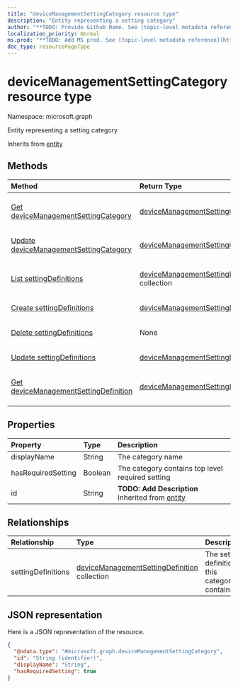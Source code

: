 ```yaml
---
title: "deviceManagementSettingCategory resource type"
description: "Entity representing a setting category"
author: "**TODO: Provide Github Name. See [topic-level metadata reference](https://msgo.azurewebsites.net/add/document/guidelines/metadata.html#topic-level-metadata)**"
localization_priority: Normal
ms.prod: "**TODO: Add MS prod. See [topic-level metadata reference](https://msgo.azurewebsites.net/add/document/guidelines/metadata.html#topic-level-metadata)**"
doc_type: resourcePageType
---
```


# deviceManagementSettingCategory resource type


Namespace: microsoft.graph

Entity representing a setting category


Inherits from [entity](../resources/entity.md)

## Methods
|Method|Return Type|Description|
|:---|:---|:---|
|[Get deviceManagementSettingCategory](../api/devicemanagementsettingcategory-get.md)|[deviceManagementSettingCategory](../resources/devicemanagementsettingcategory.md)|Read the properties and relationships of a [deviceManagementSettingCategory](../resources/devicemanagementsettingcategory.md) object.|
|[Update deviceManagementSettingCategory](../api/devicemanagementsettingcategory-update.md)|[deviceManagementSettingCategory](../resources/devicemanagementsettingcategory.md)|Update the properties of a [deviceManagementSettingCategory](../resources/devicemanagementsettingcategory.md) object.|
|[List settingDefinitions](../api/devicemanagementsettingcategory-list-settingdefinitions.md)|[deviceManagementSettingDefinition](../resources/devicemanagementsettingdefinition.md) collection|Get the deviceManagementSettingDefinitions from the settingDefinitions navigation property.|
|[Create settingDefinitions](../api/devicemanagementsettingcategory-post-settingdefinitions.md)|[deviceManagementSettingDefinition](../resources/devicemanagementsettingdefinition.md)|Create a new settingDefinitions object.|
|[Delete settingDefinitions](../api/devicemanagementsettingcategory-delete-settingdefinitions.md)|None|Delete a [deviceManagementSettingDefinition](../resources/devicemanagementsettingdefinition.md) object.|
|[Update settingDefinitions](../api/devicemanagementsettingcategory-update-settingdefinitions.md)|[deviceManagementSettingDefinition](../resources/devicemanagementsettingdefinition.md)|Update the properties of a settingDefinitions object.|
|[Get deviceManagementSettingDefinition](../api/devicemanagementsettingdefinition-get.md)|[deviceManagementSettingDefinition](../resources/devicemanagementsettingdefinition.md)|Read the properties and relationships of a [deviceManagementSettingDefinition](../resources/devicemanagementsettingdefinition.md) object.|

## Properties
|Property|Type|Description|
|:---|:---|:---|
|displayName|String|The category name|
|hasRequiredSetting|Boolean|The category contains top level required setting|
|id|String|**TODO: Add Description** Inherited from [entity](../resources/entity.md)|

## Relationships
|Relationship|Type|Description|
|:---|:---|:---|
|settingDefinitions|[deviceManagementSettingDefinition](../resources/devicemanagementsettingdefinition.md) collection|The setting definitions this category contains|

## JSON representation
Here is a JSON representation of the resource.
<!-- {
  "blockType": "resource",
  "keyProperty": "id",
  "@odata.type": "microsoft.graph.deviceManagementSettingCategory",
  "baseType": "microsoft.graph.entity",
  "openType": false
}
-->
``` json
{
  "@odata.type": "#microsoft.graph.deviceManagementSettingCategory",
  "id": "String (identifier)",
  "displayName": "String",
  "hasRequiredSetting": true
}
```

